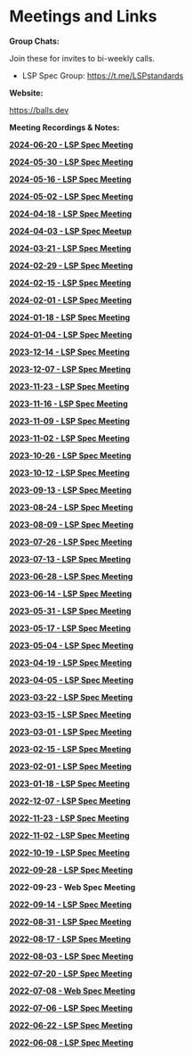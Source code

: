 # Meetings and Links

**Group Chats:** 

Join these for invites to bi-weekly calls.
- LSP Spec Group: https://t.me/LSPstandards


**Website:** 

https://balls.dev

**Meeting Recordings & Notes:**

[**2024-06-20 - LSP Spec Meeting**](2024-06-20.md)

[**2024-05-30 - LSP Spec Meeting**](2024-05-30.md)

[**2024-05-16 - LSP Spec Meeting**](2024-05-16.md)

[**2024-05-02 - LSP Spec Meeting**](2024-05-02.md)

[**2024-04-18 - LSP Spec Meeting**](2024-04-18.md)

[**2024-04-03 - LSP Spec Meetup**](2024-04-03.md)

[**2024-03-21 - LSP Spec Meeting**](2024-03-21.md)

[**2024-02-29 - LSP Spec Meeting**](2024-02-29.md)

[**2024-02-15 - LSP Spec Meeting**](2024-02-15.md)

[**2024-02-01 - LSP Spec Meeting**](2024-02-01.md)

[**2024-01-18 - LSP Spec Meeting**](2024-01-18.md)

[**2024-01-04 - LSP Spec Meeting**](2024-01-04.md)

[**2023-12-14 - LSP Spec Meeting**](2023-12-14.md)

[**2023-12-07 - LSP Spec Meeting**](2023-12-07.md)

[**2023-11-23 - LSP Spec Meeting**](2023-11-23.md)

[**2023-11-16 - LSP Spec Meeting**](2023-11-16.md)

[**2023-11-09 - LSP Spec Meeting**](2023-11-09.md)

[**2023-11-02 - LSP Spec Meeting**](2023-11-02.md)

[**2023-10-26 - LSP Spec Meeting**](2023-10-26.md)

[**2023-10-12 - LSP Spec Meeting**](2023-10-12.md)

[**2023-09-13 - LSP Spec Meeting**](2023-09-13)

[**2023-08-24 - LSP Spec Meeting**](2023-08-24.md)

[**2023-08-09 - LSP Spec Meeting**](2023-08-09.md)

[**2023-07-26 - LSP Spec Meeting**](2023-07-26.md)

[**2023-07-13 - LSP Spec Meeting**](2023-07-13.md)

[**2023-06-28 - LSP Spec Meeting**](2023-06-28.md)

[**2023-06-14 - LSP Spec Meeting**](2023-06-14.md)

[**2023-05-31 - LSP Spec Meeting**](2023-05-31.md)

[**2023-05-17 - LSP Spec Meeting**](2023-05-17.md)

[**2023-05-04 - LSP Spec Meeting**](2023-05-04.md)

[**2023-04-19 - LSP Spec Meeting**](2023-04-19.md)

[**2023-04-05 - LSP Spec Meeting**](2023-04-05.md)

[**2023-03-22 - LSP Spec Meeting**](2023-22-03.md)

[**2023-03-15 - LSP Spec Meeting**](2023-15-03.md)

[**2023-03-01 - LSP Spec Meeting**](2023-03-01.md)

[**2023-02-15 - LSP Spec Meeting**](2023-02-15.md)

[**2023-02-01 - LSP Spec Meeting**](2023-02-01.md)

[**2023-01-18 - LSP Spec Meeting**](2023-01-18.md)

[**2022-12-07 - LSP Spec Meeting**](2022-12-07.md)

[**2022-11-23 - LSP Spec Meeting**](2022-11-23.md)

[**2022-11-02 - LSP Spec Meeting**](2022-11-02.md)

[**2022-10-19 - LSP Spec Meeting**](2022-10-19.md)

[**2022-09-28 - LSP Spec Meeting**](2022-09-28.md)

**2022-09-23 - Web Spec Meeting**

[**2022-09-14 - LSP Spec Meeting**](2022-09-14.md)

[**2022-08-31 - LSP Spec Meeting**](2022-08-31.md)

[**2022-08-17 - LSP Spec Meeting**](2022-08-17.md)

[**2022-08-03 - LSP Spec Meeting**](2022-08-03.md)

[**2022-07-20 - LSP Spec Meeting**](2022-07-20.md)

[**2022-07-08 - Web Spec Meeting**](2022-07-08.md)

[**2022-07-06 - LSP Spec Meeting**](2022-07-06.md)

[**2022-06-22 - LSP Spec Meeting**](2022-06-22.md)

[**2022-06-08 - LSP Spec Meeting**](2022-06-08.md)


